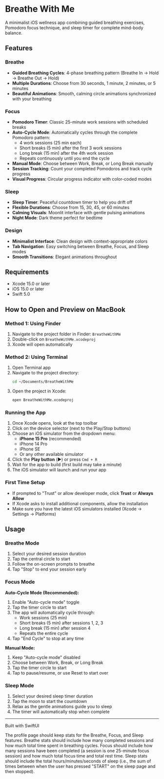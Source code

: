 # Breathe With Me

A minimalist iOS wellness app combining guided breathing exercises, Pomodoro focus technique, and sleep timer for complete mind-body balance.

## Features

### Breathe
- **Guided Breathing Cycles**: 4-phase breathing pattern (Breathe In → Hold → Breathe Out → Hold)
- **Multiple Durations**: Choose from 30 seconds, 1 minute, 2 minutes, or 5 minutes
- **Beautiful Animations**: Smooth, calming circle animations synchronized with your breathing

### Focus
- **Pomodoro Timer**: Classic 25-minute work sessions with scheduled breaks
- **Auto-Cycle Mode**: Automatically cycles through the complete Pomodoro pattern:
  - 4 work sessions (25 min each)
  - Short breaks (5 min) after the first 3 work sessions
  - Long break (15 min) after the 4th work session
  - Repeats continuously until you end the cycle
- **Manual Mode**: Choose between Work, Break, or Long Break manually
- **Session Tracking**: Count your completed Pomodoros and track cycle progress
- **Visual Progress**: Circular progress indicator with color-coded modes

### Sleep
- **Sleep Timer**: Peaceful countdown timer to help you drift off
- **Flexible Durations**: Choose from 15, 30, 45, or 60 minutes
- **Calming Visuals**: Moonlit interface with gentle pulsing animations
- **Night Mode**: Dark theme perfect for bedtime

### Design
- **Minimalist Interface**: Clean design with context-appropriate colors
- **Tab Navigation**: Easy switching between Breathe, Focus, and Sleep modes
- **Smooth Transitions**: Elegant animations throughout

## Requirements

- Xcode 15.0 or later
- iOS 15.0 or later
- Swift 5.0

## How to Open and Preview on MacBook

### Method 1: Using Finder
1. Navigate to the project folder in Finder: `BreatheWithMe`
2. Double-click on `BreatheWithMe.xcodeproj`
3. Xcode will open automatically

### Method 2: Using Terminal
1. Open Terminal app
2. Navigate to the project directory:
   ```bash
   cd ~/Documents/BreatheWithMe
   ```
3. Open the project in Xcode:
   ```bash
   open BreatheWithMe.xcodeproj
   ```

### Running the App
1. Once Xcode opens, look at the top toolbar
2. Click on the device selector (next to the Play/Stop buttons)
3. Choose an iOS simulator from the dropdown menu:
   - **iPhone 15 Pro** (recommended)
   - iPhone 14 Pro
   - iPhone SE
   - Or any other available simulator
4. Click the **Play button** (▶️) or press `Cmd + R`
5. Wait for the app to build (first build may take a minute)
6. The iOS simulator will launch and run your app

### First Time Setup
- If prompted to "Trust" or allow developer mode, click **Trust** or **Always Allow**
- If Xcode asks to install additional components, allow the installation
- Make sure you have the latest iOS simulators installed (Xcode → Settings → Platforms)

## Usage

### Breathe Mode
1. Select your desired session duration
2. Tap the central circle to start
3. Follow the on-screen prompts to breathe
4. Tap "Stop" to end your session early

### Focus Mode
**Auto-Cycle Mode (Recommended):**
1. Enable "Auto-cycle mode" toggle
2. Tap the timer circle to start
3. The app will automatically cycle through:
   - Work sessions (25 min)
   - Short breaks (5 min) after sessions 1, 2, 3
   - Long break (15 min) after session 4
   - Repeats the entire cycle
4. Tap "End Cycle" to stop at any time

**Manual Mode:**
1. Keep "Auto-cycle mode" disabled
2. Choose between Work, Break, or Long Break
3. Tap the timer circle to start
4. Tap to pause/resume, or use Reset to start over

### Sleep Mode
1. Select your desired sleep timer duration
2. Tap the moon to start the countdown
3. Relax as the gentle animations guide you to sleep
4. The timer will automatically stop when complete

---

Built with SwiftUI

The profile page should keep stats for the Breathe, Focus, and Sleep features. Breathe stats should include how many completed sessions and how much total time spent in breathing cycles. Focus should include how many sessions have been completed (a session is one 25-minute focus session) and how much total focus time and total rest time. Sleep stats should include the total hours/minutes/seconds of sleep (i.e., the sum of times between when the user has pressed "START" on the sleep page and then stopped).